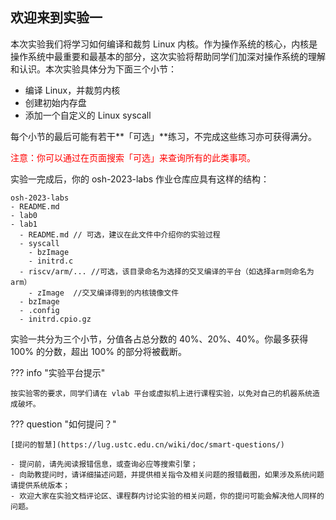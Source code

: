 ## 欢迎来到实验一

本次实验我们将学习如何编译和裁剪 Linux 内核。作为操作系统的核心，内核是操作系统中最重要和最基本的部分，这次实验将帮助同学们加深对操作系统的理解和认识。本次实验具体分为下面三个小节：

- 编译 Linux，并裁剪内核
- 创建初始内存盘
- 添加一个自定义的 Linux syscall

每个小节的最后可能有若干**「可选」**练习，不完成这些练习亦可获得满分。

<p style="color:red">注意：你可以通过在页面搜索「可选」来查询所有的此类事项。</p>

实验一完成后，你的 osh-2023-labs 作业仓库应具有这样的结构：

```
osh-2023-labs
- README.md
- lab0
- lab1
  - README.md // 可选，建议在此文件中介绍你的实验过程
  - syscall
    - bzImage
    - initrd.c
  - riscv/arm/... //可选，该目录命名为选择的交叉编译的平台（如选择arm则命名为arm）
    - zImage  //交叉编译得到的内核镜像文件
  - bzImage
  - .config
  - initrd.cpio.gz
```

实验一共分为三个小节，分值各占总分数的 40%、20%、40%。你最多获得 100% 的分数，超出 100% 的部分将被截断。

??? info "实验平台提示"

    按实验零的要求，同学们请在 vlab 平台或虚拟机上进行课程实验，以免对自己的机器系统造成破坏。

??? question "如何提问？"

    [提问的智慧](https://lug.ustc.edu.cn/wiki/doc/smart-questions/)
    
    - 提问前，请先阅读报错信息，或查询必应等搜索引擎；
    - 向助教提问时，请详细描述问题，并提供相关指令及相关问题的报错截图，如果涉及系统问题请提供系统版本；
    - 欢迎大家在实验文档评论区、课程群内讨论实验的相关问题，你的提问可能会解决他人同样的问题。